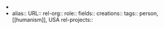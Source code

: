 -
- alias::
  URL::
  rel-org::
  role::
  fields::
  creations::
  tags:: person, [[humanism]], USA
  rel-projects::
